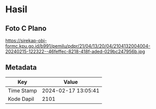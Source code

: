 # Hasil

## Foto C Plano

https://sirekap-obj-formc.kpu.go.id/b991/pemilu/pdpr/21/04/13/20/04/2104132004004-20240215-122322--46feffec-8218-418f-aded-029bc247956b.jpg


## Metadata

| Key        | Value               |
| ---------- | ------------------- |
| Time Stamp | 2024-02-17 13:05:41 |
| Kode Dapil | 2101                |



